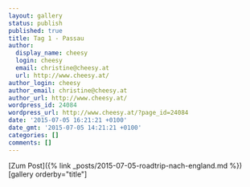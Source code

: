 ```yaml
---
layout: gallery
status: publish
published: true
title: Tag 1 - Passau
author:
  display_name: cheesy
  login: cheesy
  email: christine@cheesy.at
  url: http://www.cheesy.at/
author_login: cheesy
author_email: christine@cheesy.at
author_url: http://www.cheesy.at/
wordpress_id: 24084
wordpress_url: http://www.cheesy.at/?page_id=24084
date: '2015-07-05 16:21:21 +0100'
date_gmt: '2015-07-05 14:21:21 +0100'
categories: []
comments: []
---
```


[Zum Post]({% link _posts/2015-07-05-roadtrip-nach-england.md %})
[gallery orderby="title"]
